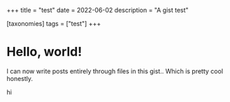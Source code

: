 +++
title = "test"
date = 2022-06-02
description = "A gist test"

[taxonomies]
tags = ["test"]
+++

# Hello, world!
I can now write posts entirely through files in this gist.. Which is pretty cool honestly.

hi